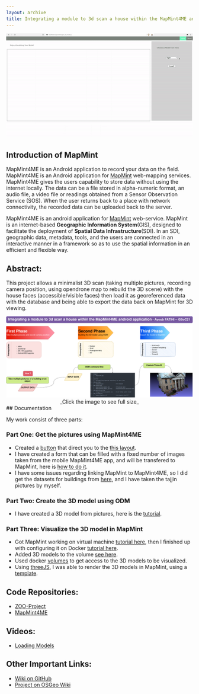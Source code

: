 ```yaml
---
layout: archive
title: Integrating a module to 3d scan a house within the MapMint4ME android application (OSGeo - MapMint | GSoC 2021)
---
```


<center>
<img src="https://raw.githubusercontent.com/ayoubft/ayoubft.github.io/master/images/tajine-gsoc-21.gif" alt="Tajine model uploading"/>
</center>

## Introduction of MapMint

MapMint4ME is an Android application to record your data on the field. MapMint4ME is an Android application for [MapMint](https://mapmint.com/) web-mapping services. MapMint4ME gives the users capability to store data without using the internet locally. The data can be a file stored in alpha-numeric format, an audio file, a video file or readings obtained from a Sensor Observation Service (SOS). When the user returns back to a place with network connectivity, the recorded data can be uploaded back to the server.

MapMint4ME is an android application for [MapMint](https://mapmint.com/) web-service. MapMint is an internet-based **Geographic Information System**(GIS), designed to facilitate the deployment of **Spatial Data Infrastructure**(SDI). In an SDI, geographic data, metadata, tools, and the users are connected in an interactive manner in a framework so as to use the spatial information in an efficient and flexible way.

## Abstract:

This project allows a minimalist 3D scan (taking multiple pictures, recording camera position, using opendrone map to rebuild the 3D scene) with the house faces (accessible/visible faces) then load it as georeferenced data with the database and being able to export the data back on MapMint for 3D viewing.

<center>
<a href="https://ayoubft.github.io/images/gsoc21.png" target="_blank"><img src="https://raw.githubusercontent.com/ayoubft/ayoubft.github.io/master/images/gsoc21.png" alt="gsoc-21"/></a>
_Click the image to see full size_
</center>
## Documentation

My work consist of three parts:

### Part One: Get the pictures using MapMint4ME

- Created a [button](https://github.com/ayoubft/MapMint4ME/commit/ec347c0e5161395c31c04a7cee5a8af2bdca3c38) that direct you to the [this layout](https://github.com/ayoubft/MapMint4ME/commit/abee7d7faad96fa1ff984a517f86b543cc02f25a).
- I have created a form that can be filled with a fixed number of images taken from the mobile MapMint4ME app, and will be transfered to MapMint, here is [how to do it](https://github.com/ayoubft/Journey-GSoC-21/wiki/Create-a-FORM-in-MapMint-to-save-images-from-MapMint4ME-needed-for-3D-constructing-a-model).
- I have some issues regarding linking MapMint to MapMint4ME, so I did get the datasets for buildings from [here](https://colmap.github.io/datasets.html), and I have taken the tajjin pictures by myself.

### Part Two: Create the 3D model using ODM

- I have created a 3D model from pictures, here is the [tutorial](https://github.com/ayoubft/Journey-GSoC-21/wiki/Create-3D-scene-using-ODM).

### Part Three: Visualize the 3D model in MapMint

- Got MapMint working on virtual machine [tutorial here](https://github.com/ayoubft/Journey-GSoC-21/wiki/Setup-MapMint), then I finished up with configuring it on Docker [tutorial here](https://github.com/ayoubft/Journey-GSoC-21/wiki/Setup-MapMint-with-Docker).
- Added 3D models to the volume [see here](https://github.com/ayoubft/ZOO-Project/commit/1640b4464d1a37f747a807140f8006c121190b6f).
- Used docker [volumes](https://github.com/ayoubft/ZOO-Project/blob/docker-gsoc21/docker-compose.yml#L17-L18) to get access to the 3D models to be visualized.
- Using [threeJS](https://threejs.org/), I was able to render the 3D models in MapMint, using a [template](https://github.com/ayoubft/ZOO-Project/commit/8062585d9ec95af0a622c2f8c3ce92964621448c).

## Code Repositories:

- [ZOO-Project](https://github.com/ayoubft/ZOO-Project/tree/docker-gsoc21)
- [MapMint4ME](https://github.com/ayoubft/MapMint4ME)

## Videos:

- [Loading Models](https://drive.google.com/file/d/150PgaYOqNWTER8W0CTFqRQ4JDvy9SpLA/view?usp=sharing)

## Other Important Links:

- [Wiki on GitHub](https://github.com/ayoubft/Journey-GSoC-21/wiki)
- [Project on OSGeo Wiki](https://wiki.osgeo.org/wiki/Integrating_a_module_to_3d_scan_a_house_within_the_MapMint4ME_android_application)
